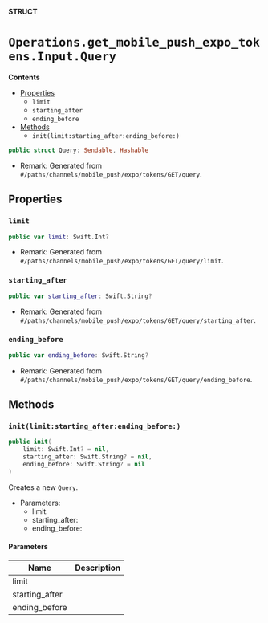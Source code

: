 **STRUCT**

# `Operations.get_mobile_push_expo_tokens.Input.Query`

**Contents**

- [Properties](#properties)
  - `limit`
  - `starting_after`
  - `ending_before`
- [Methods](#methods)
  - `init(limit:starting_after:ending_before:)`

```swift
public struct Query: Sendable, Hashable
```

- Remark: Generated from `#/paths/channels/mobile_push/expo/tokens/GET/query`.

## Properties
### `limit`

```swift
public var limit: Swift.Int?
```

- Remark: Generated from `#/paths/channels/mobile_push/expo/tokens/GET/query/limit`.

### `starting_after`

```swift
public var starting_after: Swift.String?
```

- Remark: Generated from `#/paths/channels/mobile_push/expo/tokens/GET/query/starting_after`.

### `ending_before`

```swift
public var ending_before: Swift.String?
```

- Remark: Generated from `#/paths/channels/mobile_push/expo/tokens/GET/query/ending_before`.

## Methods
### `init(limit:starting_after:ending_before:)`

```swift
public init(
    limit: Swift.Int? = nil,
    starting_after: Swift.String? = nil,
    ending_before: Swift.String? = nil
)
```

Creates a new `Query`.

- Parameters:
  - limit:
  - starting_after:
  - ending_before:

#### Parameters

| Name | Description |
| ---- | ----------- |
| limit |  |
| starting_after |  |
| ending_before |  |